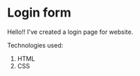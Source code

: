 # Login form
 Hello!!
 I've created a login page for website.  
 
 Technologies used:  
 1. HTML  
 2. CSS  
